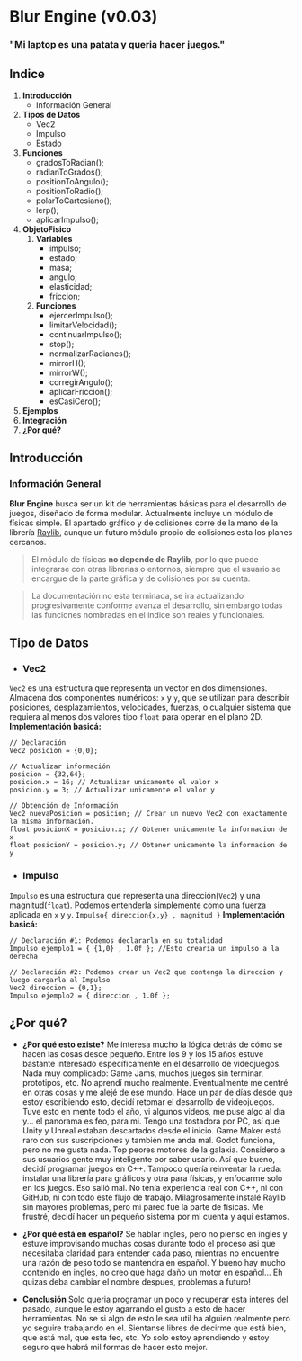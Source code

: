 # Blur Engine (v0.03)
### "Mi laptop es una patata y queria hacer juegos."

## Indice
1. **Introducción**
	- Información General
2. **Tipos de Datos**
	- Vec2
	- Impulso
	- Estado
3. **Funciones**
	- gradosToRadian();
	- radianToGrados();
	- positionToAngulo();
	- positionToRadio();
	- polarToCartesiano();
	- lerp();
	- aplicarImpulso();
4. **ObjetoFisico**
	1. **Variables**
		- impulso;
		- estado;
		- masa;
		- angulo;
		- elasticidad;
		- friccion;
	2. **Funciones**
		- ejercerImpulso();
		- limitarVelocidad();
		- continuarImpulso(); 
		- stop();
		- normalizarRadianes();
		- mirrorH();
		- mirrorW();
		- corregirAngulo();
		- aplicarFriccion();
		- esCasiCero();
5. **Ejemplos**
6. **Integración**
7. **¿Por qué?**


## Introducción
### Información General
**Blur Engine** busca ser un kit de herramientas básicas para el desarrollo de juegos, diseñado de forma modular.
Actualmente incluye un módulo de físicas simple. El apartado gráfico y de colisiones corre de la mano de la librería [Raylib](https://www.raylib.com/), aunque un futuro módulo propio de colisiones esta los planes cercanos.

>El módulo de físicas **no depende de Raylib**, por lo que puede integrarse con otras librerías o entornos, siempre que el usuario se encargue de la parte gráfica y de colisiones por su cuenta.

>La documentación no esta terminada, se ira actualizando progresivamente conforme avanza el desarrollo, sin embargo todas las funciones nombradas en el indice son reales y funcionales.

## Tipo de Datos

- ### Vec2
`Vec2` es una estructura que representa un vector en dos dimensiones. Almacena dos componentes numéricos: `x` y `y`, que se utilizan para describir posiciones, desplazamientos, velocidades, fuerzas, o cualquier sistema que requiera al menos dos valores tipo `float` para operar en el plano 2D.
**Implementación basicá:**
```
// Declaración
Vec2 posicion = {0,0};

// Actualizar información
posicion = {32,64};
posicion.x = 16; // Actualizar unicamente el valor x
posicion.y = 3; // Actualizar unicamente el valor y

// Obtención de Información
Vec2 nuevaPosicion = posicion; // Crear un nuevo Vec2 con exactamente la misma información.
float posicionX = posicion.x; // Obtener unicamente la informacion de x
float posicionY = posicion.y; // Obtener unicamente la informacion de y
```

- ### Impulso
`Impulso` es una estructura que representa una dirección(`Vec2`) y una magnitud(`float`). Podemos entenderla simplemente como una fuerza aplicada en `x` y `y`. `Impulso{ direccion{x,y} , magnitud }`
**Implementación basicá:**
```
// Declaración #1: Podemos declararla en su totalidad
Impulso ejemplo1 = { {1,0} , 1.0f }; //Esto crearia un impulso a la derecha

// Declaración #2: Podemos crear un Vec2 que contenga la direccion y luego cargarla al Impulso
Vec2 direccion = {0,1};
Impulso ejemplo2 = { direccion , 1.0f };
```


## ¿Por qué?
- **¿Por qué esto existe?**
Me interesa mucho la lógica detrás de cómo se hacen las cosas desde pequeño. Entre los 9 y los 15 años estuve bastante interesado específicamente en el desarrollo de videojuegos. Nada muy complicado: Game Jams, muchos juegos sin terminar, prototipos, etc. No aprendí mucho realmente. Eventualmente me centré en otras cosas y me alejé de ese mundo.
Hace un par de días desde que estoy escribiendo esto, decidí retomar el desarrollo de videojuegos. Tuve esto en mente todo el año, vi algunos videos, me puse algo al día y... el panorama es feo, para mi. Tengo una tostadora por PC, así que Unity y Unreal estaban descartados desde el inicio. Game Maker está raro con sus suscripciones y también me anda mal. Godot funciona, pero no me gusta nada. Top peores motores de la galaxia. Considero a sus usuarios gente muy inteligente por saber usarlo.
Así que bueno, decidí programar juegos en C++. Tampoco quería reinventar la rueda: instalar una librería para gráficos y otra para físicas, y enfocarme solo en los juegos. Eso salió mal. No tenía experiencia real con C++, ni con GitHub, ni con todo este flujo de trabajo. Milagrosamente instalé Raylib sin mayores problemas, pero mi pared fue la parte de físicas. Me frustré, decidí hacer un pequeño sistema por mi cuenta y aquí estamos.

- **¿Por qué está en español?**
Se hablar ingles, pero no pienso en ingles y estuve improvisando muchas cosas durante todo el proceso asi que necesitaba claridad para entender cada paso, mientras no encuentre una razón de peso todo se mantendra en español. Y bueno hay mucho contenido en ingles, no creo que haga daño un motor en español... Eh quizas deba cambiar el nombre despues, problemas a futuro!

- **Conclusión**
Solo queria programar un poco y recuperar esta interes del pasado, aunque le estoy agarrando el gusto a esto de hacer herramientas. No se si algo de esto le sea util ha alguien realmente pero yo seguire trabajando en el. Sientanse libres de decirme que está bien, que está mal, que esta feo, etc. Yo solo estoy aprendiendo y estoy seguro que habrá mil formas de hacer esto mejor.
 
 
